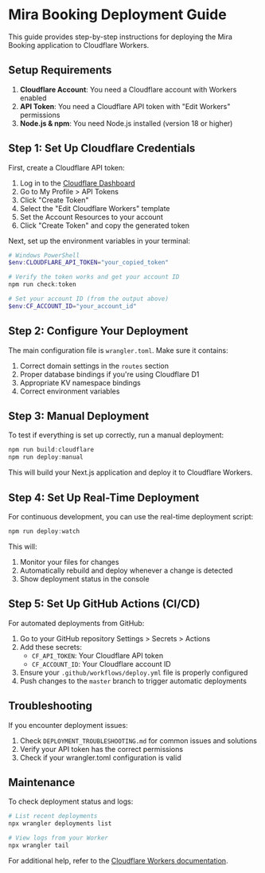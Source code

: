 # Mira Booking Deployment Guide

This guide provides step-by-step instructions for deploying the Mira Booking application to Cloudflare Workers.

## Setup Requirements

1. **Cloudflare Account**: You need a Cloudflare account with Workers enabled
2. **API Token**: You need a Cloudflare API token with "Edit Workers" permissions
3. **Node.js & npm**: You need Node.js installed (version 18 or higher)

## Step 1: Set Up Cloudflare Credentials

First, create a Cloudflare API token:

1. Log in to the [Cloudflare Dashboard](https://dash.cloudflare.com)
2. Go to My Profile > API Tokens
3. Click "Create Token"
4. Select the "Edit Cloudflare Workers" template
5. Set the Account Resources to your account
6. Click "Create Token" and copy the generated token

Next, set up the environment variables in your terminal:

```powershell
# Windows PowerShell
$env:CLOUDFLARE_API_TOKEN="your_copied_token"

# Verify the token works and get your account ID
npm run check:token

# Set your account ID (from the output above)
$env:CF_ACCOUNT_ID="your_account_id"
```

## Step 2: Configure Your Deployment

The main configuration file is `wrangler.toml`. Make sure it contains:

1. Correct domain settings in the `routes` section
2. Proper database bindings if you're using Cloudflare D1
3. Appropriate KV namespace bindings
4. Correct environment variables

## Step 3: Manual Deployment

To test if everything is set up correctly, run a manual deployment:

```powershell
npm run build:cloudflare
npm run deploy:manual
```

This will build your Next.js application and deploy it to Cloudflare Workers.

## Step 4: Set Up Real-Time Deployment

For continuous development, you can use the real-time deployment script:

```powershell
npm run deploy:watch
```

This will:
1. Monitor your files for changes
2. Automatically rebuild and deploy whenever a change is detected
3. Show deployment status in the console

## Step 5: Set Up GitHub Actions (CI/CD)

For automated deployments from GitHub:

1. Go to your GitHub repository Settings > Secrets > Actions
2. Add these secrets:
   - `CF_API_TOKEN`: Your Cloudflare API token
   - `CF_ACCOUNT_ID`: Your Cloudflare account ID
3. Ensure your `.github/workflows/deploy.yml` file is properly configured
4. Push changes to the `master` branch to trigger automatic deployments

## Troubleshooting

If you encounter deployment issues:

1. Check `DEPLOYMENT_TROUBLESHOOTING.md` for common issues and solutions
2. Verify your API token has the correct permissions
3. Check if your wrangler.toml configuration is valid

## Maintenance

To check deployment status and logs:

```powershell
# List recent deployments
npx wrangler deployments list

# View logs from your Worker
npx wrangler tail
```

For additional help, refer to the [Cloudflare Workers documentation](https://developers.cloudflare.com/workers/). 